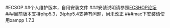 #ECSOP
##个人维护版本，自用安装文件
###安装说明请参照[ECSHOP论坛](http://bbs.ecshop.com)
###目前版本支持php5.3，对php5.4支持有问题，尚未改正
###mac下安装请使用xampp 1.7.3